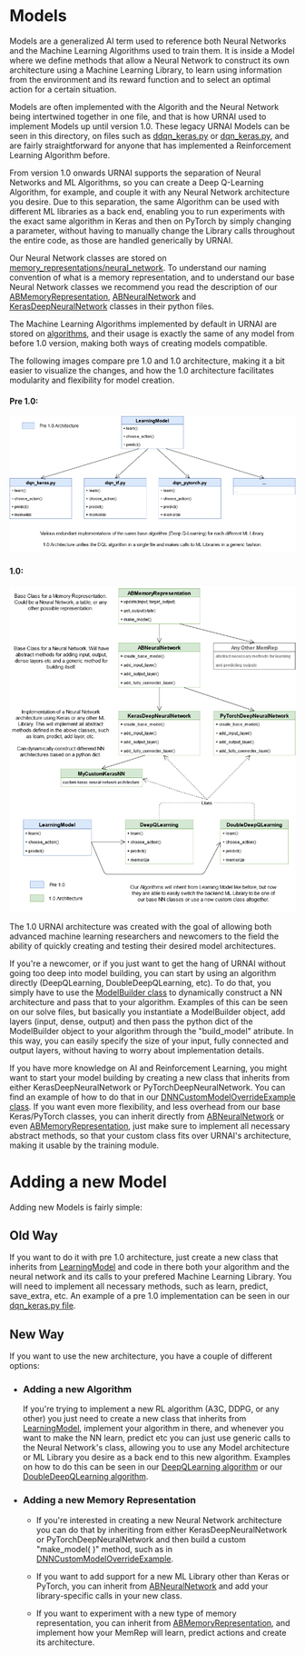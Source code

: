 # Models

Models are a generalized AI term used to reference both Neural Networks and the Machine Learning Algorithms used to train them. It is inside a Model where we define methods that allow a Neural Network to construct its own architecture using a Machine Learning Library, to learn using information from the environment and its reward function and to select an optimal action for a certain situation.

Models are often implemented with the Algorith and the Neural Network being intertwined together in one file, and that is how URNAI used to implement Models up until version 1.0. These legacy URNAI Models can be seen in this directory, on files such as [ddqn_keras.py](./ddqn_keras.py) or [dqn_keras.py](./dqn_keras.py), and are fairly straightforward for anyone that has implemented a Reinforcement Learning Algorithm before.

From version 1.0 onwards URNAI supports the separation of Neural Networks and ML Algorithms, so you can create a Deep Q-Learning Algorithm, for example, and couple it with any Neural Network architecture you desire. Due to this separation, the same Algorithm can be used with different ML libraries as a back end, enabling you to run experiments with the exact same algorithm in Keras and then on PyTorch by simply changing a parameter, without having to manually change the Library calls throughout the entire code, as those are handled generically by URNAI.

Our Neural Network classes are stored on [memory_representations/neural_network](./memory_representations/neural_network). To understand our naming convention of what is a memory representation, and to understand our base Neural Network classes we recommend you read the description of our [ABMemoryRepresentation](./memory_representations/base/abmem.py), [ABNeuralNetwork](./memory_representations/neural_network/abneuralnetwork.py) and [KerasDeepNeuralNetwork](./memory_representations/neural_network/keras.py) classes in their python files.

The Machine Learning Algorithms implemented by default in URNAI are stored on [algorithms](./algorithms), and their usage is exactly the same of any model from before 1.0 version, making both ways of creating models compatible.

The following images compare pre 1.0 and 1.0 architecture, making it a bit easier to visualize the changes, and how the 1.0 architecture facilitates modularity and flexibility for model creation.

#### Pre 1.0:
![model_architecture_old](../../docs/diagrams/model_architecture_old.png)
#### 1.0:
![model_architecture_1-0](../../docs/diagrams/model_architecture_1-0.png)

The 1.0 URNAI architecture was created with the goal of allowing both advanced machine learning researchers and newcomers to the field the ability of quickly creating and testing their desired model architectures. 

If you're a newcomer, or if you just want to get the hang of URNAI without going too deep into model building, you can start
by using an algorithm directly (DeepQLearning, DoubleDeepQLearning, etc). To do that, you simply have to use the [ModelBuilder class](model_builder.py) to dynamically construct a NN architecture and pass that to your algorithm. Examples of this can be seen on our solve files, but basically you instantiate a ModelBuilder object, add layers (input, dense, output) and then pass the python dict of the ModelBuilder object to your algorithm through the "build_model" atribute. In this way, you can easily specify the size of your input, fully connected and output layers, without having to worry about implementation details.

If you have more knowledge on AI and Reinforcement Learning, you might want to start your model building by creating a new class that inherits from either KerasDeepNeuralNetwork or PyTorchDeepNeuralNetwork. You can find an example of how to do that in our [DNNCustomModelOverrideExample class](./memory_representations/neural_network/keras.py). If you want even more flexibility, and less overhead from our base Keras/PyTorch classes, you can inherit directly from [ABNeuralNetwork](./memory_representations/neural_network/abneuralnetwork.py) or even [ABMemoryRepresentation](./memory_representations/base/abmem.py), just make sure to implement all necessary abstract methods, so that your custom class fits over URNAI's architecture, making it usable by the training module.


# Adding a new Model

Adding new Models is fairly simple:

## Old Way
If you want to do it with pre 1.0 architecture, just create a new class that inherits from [LearningModel](./base/abmodel.py) and code in there both your algorithm and the neural network and its calls to your prefered Machine Learning Library. You will need to implement all necessary methods, such as learn, predict, save_extra, etc. An example of a pre 1.0 implementation can be seen in our [dqn_keras.py file](./dqn_keras.py).


## New Way
If you want to use the new architecture, you have a couple of different options:

- ### Adding a new Algorithm
    If you're trying to implement a new RL algorithm (A3C, DDPG, or any other) you just need to create a new class that inherits from [LearningModel](./base/abmodel.py), implement your algorithm in there, and whenever you want to make the NN learn, predict etc you can just use generic calls to the Neural Network's class, allowing you to use any Model architecture or ML Library you desire as a back end to this new algorithm. Examples on how to do this can be seen in our [DeepQLearning algorithm](./algorithms/dql.py) or our [DoubleDeepQLearning algorithm](./algorithms/ddql.py).

- ### Adding a new Memory Representation
    - If you're interested in creating a new Neural Network architecture you can do that by inheriting from either KerasDeepNeuralNetwork or PyTorchDeepNeuralNetwork and then build a custom "make_model( )" method, such as in [DNNCustomModelOverrideExample](./memory_representations/neural_network/keras.py).
    
    - If you want to add support for a new ML Library other than Keras or PyTorch, you can inherit from [ABNeuralNetwork](./memory_representations/neural_network/abneuralnetwork.py) and add your library-specific calls in your new class.
    
    - If you want to experiment with a new type of memory representation, you can inherit from [ABMemoryRepresentation](./memory_representations/base/abmem.py), and implement how your MemRep will learn, predict actions and create its architecture.
